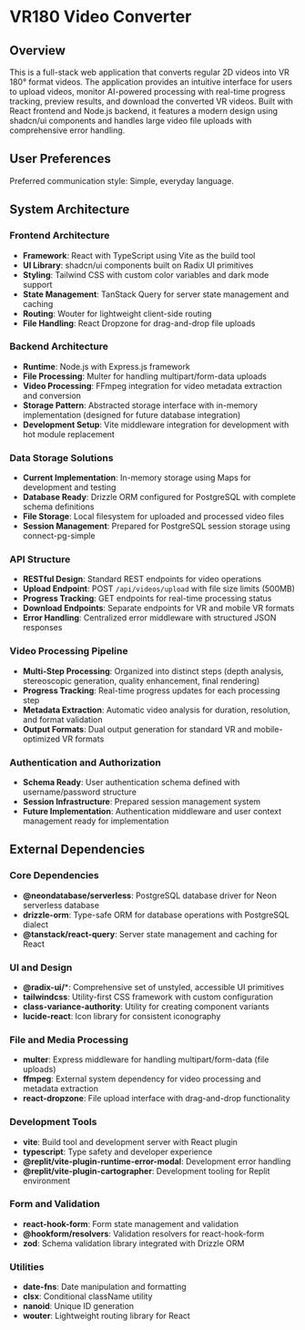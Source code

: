 # VR180 Video Converter

## Overview

This is a full-stack web application that converts regular 2D videos into VR 180° format videos. The application provides an intuitive interface for users to upload videos, monitor AI-powered processing with real-time progress tracking, preview results, and download the converted VR videos. Built with React frontend and Node.js backend, it features a modern design using shadcn/ui components and handles large video file uploads with comprehensive error handling.

## User Preferences

Preferred communication style: Simple, everyday language.

## System Architecture

### Frontend Architecture
- **Framework**: React with TypeScript using Vite as the build tool
- **UI Library**: shadcn/ui components built on Radix UI primitives
- **Styling**: Tailwind CSS with custom color variables and dark mode support
- **State Management**: TanStack Query for server state management and caching
- **Routing**: Wouter for lightweight client-side routing
- **File Handling**: React Dropzone for drag-and-drop file uploads

### Backend Architecture
- **Runtime**: Node.js with Express.js framework
- **File Processing**: Multer for handling multipart/form-data uploads
- **Video Processing**: FFmpeg integration for video metadata extraction and conversion
- **Storage Pattern**: Abstracted storage interface with in-memory implementation (designed for future database integration)
- **Development Setup**: Vite middleware integration for development with hot module replacement

### Data Storage Solutions
- **Current Implementation**: In-memory storage using Maps for development and testing
- **Database Ready**: Drizzle ORM configured for PostgreSQL with complete schema definitions
- **File Storage**: Local filesystem for uploaded and processed video files
- **Session Management**: Prepared for PostgreSQL session storage using connect-pg-simple

### API Structure
- **RESTful Design**: Standard REST endpoints for video operations
- **Upload Endpoint**: POST `/api/videos/upload` with file size limits (500MB)
- **Progress Tracking**: GET endpoints for real-time processing status
- **Download Endpoints**: Separate endpoints for VR and mobile VR formats
- **Error Handling**: Centralized error middleware with structured JSON responses

### Video Processing Pipeline
- **Multi-Step Processing**: Organized into distinct steps (depth analysis, stereoscopic generation, quality enhancement, final rendering)
- **Progress Tracking**: Real-time progress updates for each processing step
- **Metadata Extraction**: Automatic video analysis for duration, resolution, and format validation
- **Output Formats**: Dual output generation for standard VR and mobile-optimized VR formats

### Authentication and Authorization
- **Schema Ready**: User authentication schema defined with username/password structure
- **Session Infrastructure**: Prepared session management system
- **Future Implementation**: Authentication middleware and user context management ready for implementation

## External Dependencies

### Core Dependencies
- **@neondatabase/serverless**: PostgreSQL database driver for Neon serverless database
- **drizzle-orm**: Type-safe ORM for database operations with PostgreSQL dialect
- **@tanstack/react-query**: Server state management and caching for React

### UI and Design
- **@radix-ui/***: Comprehensive set of unstyled, accessible UI primitives
- **tailwindcss**: Utility-first CSS framework with custom configuration
- **class-variance-authority**: Utility for creating component variants
- **lucide-react**: Icon library for consistent iconography

### File and Media Processing
- **multer**: Express middleware for handling multipart/form-data (file uploads)
- **ffmpeg**: External system dependency for video processing and metadata extraction
- **react-dropzone**: File upload interface with drag-and-drop functionality

### Development Tools
- **vite**: Build tool and development server with React plugin
- **typescript**: Type safety and developer experience
- **@replit/vite-plugin-runtime-error-modal**: Development error handling
- **@replit/vite-plugin-cartographer**: Development tooling for Replit environment

### Form and Validation
- **react-hook-form**: Form state management and validation
- **@hookform/resolvers**: Validation resolvers for react-hook-form
- **zod**: Schema validation library integrated with Drizzle ORM

### Utilities
- **date-fns**: Date manipulation and formatting
- **clsx**: Conditional className utility
- **nanoid**: Unique ID generation
- **wouter**: Lightweight routing library for React
